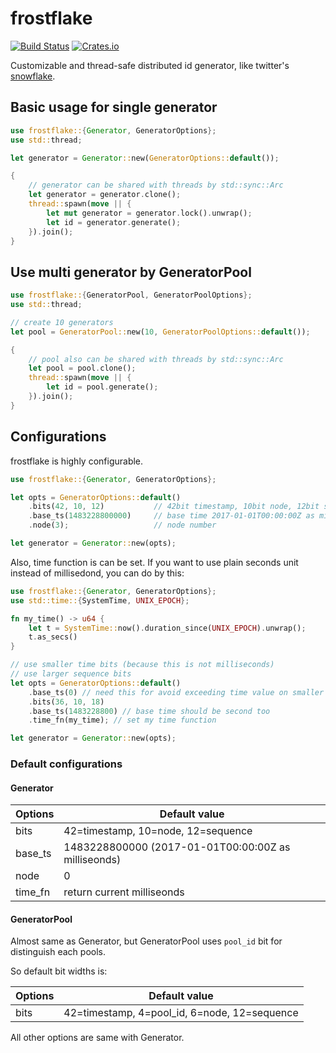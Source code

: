 # frostflake

[![Build Status](https://travis-ci.org/typester/frostflake-rs.svg?branch=master)](https://travis-ci.org/typester/frostflake-rs)
[![Crates.io](https://img.shields.io/crates/v/frostflake.svg)](https://crates.io/crates/frostflake)

Customizable and thread-safe distributed id generator, like twitter's [snowflake](https://github.com/twitter/snowflake).

## Basic usage for single generator

```rust
use frostflake::{Generator, GeneratorOptions};
use std::thread;

let generator = Generator::new(GeneratorOptions::default());

{
    // generator can be shared with threads by std::sync::Arc
    let generator = generator.clone();
    thread::spawn(move || {
        let mut generator = generator.lock().unwrap();
        let id = generator.generate();
    }).join();
}
```

## Use multi generator by GeneratorPool

```rust
use frostflake::{GeneratorPool, GeneratorPoolOptions};
use std::thread;

// create 10 generators
let pool = GeneratorPool::new(10, GeneratorPoolOptions::default());

{
    // pool also can be shared with threads by std::sync::Arc
    let pool = pool.clone();
    thread::spawn(move || {
        let id = pool.generate();
    }).join();
}
```

## Configurations

frostflake is highly configurable.

```rust
use frostflake::{Generator, GeneratorOptions};

let opts = GeneratorOptions::default()
    .bits(42, 10, 12)           // 42bit timestamp, 10bit node, 12bit sequence
    .base_ts(1483228800000)     // base time 2017-01-01T00:00:00Z as milliseonds
    .node(3);                   // node number

let generator = Generator::new(opts);
```

Also, time function is can be set.
If you want to use plain seconds unit instead of millisedond, you can do by this:

```rust
use frostflake::{Generator, GeneratorOptions};
use std::time::{SystemTime, UNIX_EPOCH};

fn my_time() -> u64 {
    let t = SystemTime::now().duration_since(UNIX_EPOCH).unwrap();
    t.as_secs()
}

// use smaller time bits (because this is not milliseconds)
// use larger sequence bits
let opts = GeneratorOptions::default()
    .base_ts(0) // need this for avoid exceeding time value on smaller bit size
    .bits(36, 10, 18)
    .base_ts(1483228800) // base time should be second too
    .time_fn(my_time); // set my time function

let generator = Generator::new(opts);
```

### Default configurations

#### Generator

|Options| Default value|
|---|---|
|bits| 42=timestamp, 10=node, 12=sequence |
|base\_ts|1483228800000 (2017-01-01T00:00:00Z as milliseonds)|
|node|0|
|time\_fn|return current milliseonds|

#### GeneratorPool

Almost same as Generator, but GeneratorPool uses `pool_id` bit for distinguish each pools.

So default bit widths is:

|Options| Default value|
|---|---|
|bits| 42=timestamp, 4=pool_id, 6=node, 12=sequence |

All other options are same with Generator.
